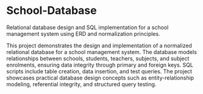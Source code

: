 # School-Database
Relational database design and SQL implementation for a school management system using ERD and normalization principles.

This project demonstrates the design and implementation of a normalized relational database for a school management system. The database models relationships between schools, students, teachers, subjects, and subject enrolments, ensuring data integrity through primary and foreign keys. SQL scripts include table creation, data insertion, and test queries. The project showcases practical database design concepts such as entity-relationship modeling, referential integrity, and structured query testing.
